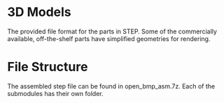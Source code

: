 # 3D Models

The provided file format for the parts in STEP.
Some of the commercially available, off-the-shelf parts have simplified geometries for rendering.

# File Structure

The assembled step file can be found in open_bmp_asm.7z.
Each of the submodules has their own folder.

